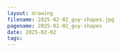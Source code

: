 ```yaml
---
layout: drawing
filename: 2025-02-02_guy-shapes.jpg
pagename: 2025-02-02_guy-shapes
date: 2025-02-02
tags:
---
```

